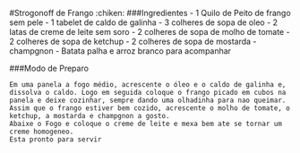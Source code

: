 #Strogonoff de Frango :chiken:
###Ingredientes
       - 1 Quilo de Peito de frango sem pele
       - 1 tabelet de caldo de galinha
       - 3 colheres de sopa de oleo
       - 2 latas de creme de leite sem soro
       - 2 colheres de sopa de molho de tomate
       - 2 colheres de sopa de ketchup
       - 2 colheres de sopa de mostarda
	- champgnon
	- Batata palha e arroz branco para acompanhar


###Modo de Preparo

	Em uma panela a fogo médio, acrescente o óleo e o caldo de galinha e, dissolva o caldo. Logo em seguida coloque o frango picado em cubos na panela e deixe cozinhar, sempre dando uma olhadinha para nao queimar.
	Assim que o frango estiver bem cozido, acrescente o molho de tomate, o ketchup, a mostarda e champgnon a gosto.
	Abaixe o Fogo e coloque o creme de leite e mexa bem ate se tornar um creme homogeneo.
	Esta pronto para servir
